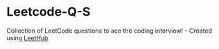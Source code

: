 # Leetcode-Q-S
Collection of LeetCode questions to ace the coding interview! - Created using [LeetHub](https://github.com/QasimWani/LeetHub)
